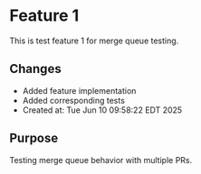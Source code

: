 # Feature 1

This is test feature 1 for merge queue testing.

## Changes
- Added feature implementation
- Added corresponding tests
- Created at: Tue Jun 10 09:58:22 EDT 2025

## Purpose
Testing merge queue behavior with multiple PRs.
